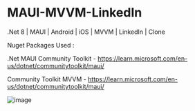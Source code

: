 # MAUI-MVVM-LinkedIn
.Net 8 | MAUI | Android | iOS | MVVM | LinkedIn | Clone

Nuget Packages Used :

.Net MAUI Community Toolkit - https://learn.microsoft.com/en-us/dotnet/communitytoolkit/maui/

Community Toolkit MVVM - https://learn.microsoft.com/en-us/dotnet/communitytoolkit/maui/

![image](https://github.com/user-attachments/assets/c785c6dd-f4e7-4038-a3fa-ab0166f038e0)
